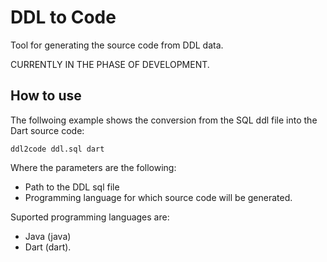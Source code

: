 # DDL to Code

Tool for generating the source code from DDL data.

CURRENTLY IN THE PHASE OF DEVELOPMENT.

## How to use

The follwoing example shows the conversion from the SQL ddl file into the Dart source code:

`ddl2code ddl.sql dart`

Where the parameters are the following:

- Path to the DDL sql file
- Programming language for which source code will be generated.

Suported programming languages are:

- Java (java)
- Dart (dart).
